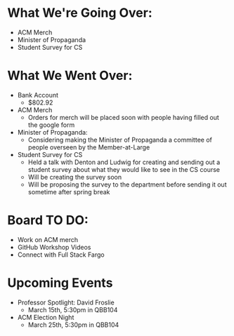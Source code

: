 # What We're Going Over:

- ACM Merch
- Minister of Propaganda
- Student Survey for CS

# What We Went Over:

- Bank Account
  - $802.92
- ACM Merch
  - Orders for merch will be placed soon with people having filled out the google form
- Minister of Propaganda:
  - Considering making the Minister of Propaganda a committee of people overseen by the Member-at-Large
- Student Survey for CS
  - Held a talk with Denton and Ludwig for creating and sending out a student survey about what they would like to see in the CS course
  - Will be creating the survey soon
  - Will be proposing the survey to the department before sending it out sometime after spring break

# Board TO DO:

- Work on ACM merch
- GitHub Workshop Videos
- Connect with Full Stack Fargo

# Upcoming Events

- Professor Spotlight: David Froslie
  - March 15th, 5:30pm in QBB104
- ACM Election Night
  - March 25th, 5:30pm in QBB104
